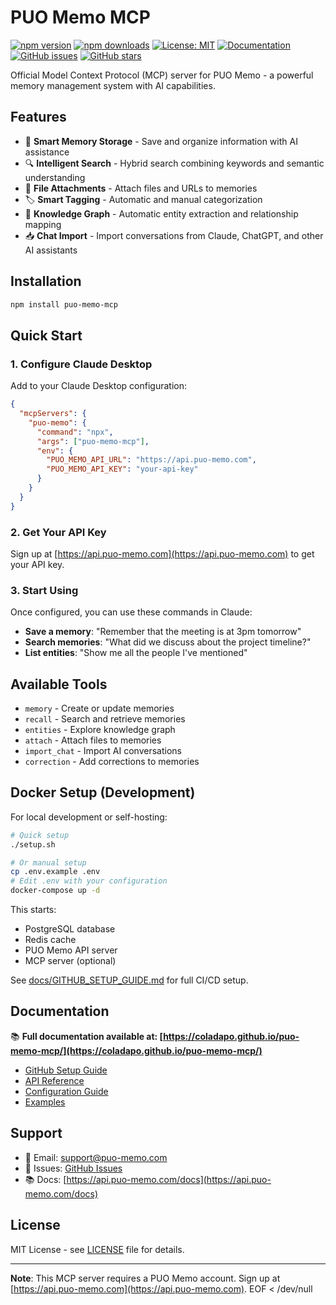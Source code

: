 # PUO Memo MCP

[![npm version](https://badge.fury.io/js/puo-memo-mcp.svg)](https://www.npmjs.com/package/puo-memo-mcp)
[![npm downloads](https://img.shields.io/npm/dm/puo-memo-mcp.svg)](https://www.npmjs.com/package/puo-memo-mcp)
[![License: MIT](https://img.shields.io/badge/License-MIT-yellow.svg)](https://opensource.org/licenses/MIT)
[![Documentation](https://img.shields.io/badge/docs-GitHub%20Pages-blue)](https://coladapo.github.io/puo-memo-mcp/)
[![GitHub issues](https://img.shields.io/github/issues/coladapo/puo-memo-mcp)](https://github.com/coladapo/puo-memo-mcp/issues)
[![GitHub stars](https://img.shields.io/github/stars/coladapo/puo-memo-mcp)](https://github.com/coladapo/puo-memo-mcp/stargazers)

Official Model Context Protocol (MCP) server for PUO Memo - a powerful memory management system with AI capabilities.

## Features

- 🧠 **Smart Memory Storage** - Save and organize information with AI assistance
- 🔍 **Intelligent Search** - Hybrid search combining keywords and semantic understanding
- 📎 **File Attachments** - Attach files and URLs to memories
- 🏷️ **Smart Tagging** - Automatic and manual categorization
- 🔗 **Knowledge Graph** - Automatic entity extraction and relationship mapping
- 📥 **Chat Import** - Import conversations from Claude, ChatGPT, and other AI assistants

## Installation

```bash
npm install puo-memo-mcp
```

## Quick Start

### 1. Configure Claude Desktop

Add to your Claude Desktop configuration:

```json
{
  "mcpServers": {
    "puo-memo": {
      "command": "npx",
      "args": ["puo-memo-mcp"],
      "env": {
        "PUO_MEMO_API_URL": "https://api.puo-memo.com",
        "PUO_MEMO_API_KEY": "your-api-key"
      }
    }
  }
}
```

### 2. Get Your API Key

Sign up at [https://api.puo-memo.com](https://api.puo-memo.com) to get your API key.

### 3. Start Using

Once configured, you can use these commands in Claude:

- **Save a memory**: "Remember that the meeting is at 3pm tomorrow"
- **Search memories**: "What did we discuss about the project timeline?"
- **List entities**: "Show me all the people I've mentioned"

## Available Tools

- `memory` - Create or update memories
- `recall` - Search and retrieve memories
- `entities` - Explore knowledge graph
- `attach` - Attach files to memories
- `import_chat` - Import AI conversations
- `correction` - Add corrections to memories

## Docker Setup (Development)

For local development or self-hosting:

```bash
# Quick setup
./setup.sh

# Or manual setup
cp .env.example .env
# Edit .env with your configuration
docker-compose up -d
```

This starts:
- PostgreSQL database
- Redis cache
- PUO Memo API server
- MCP server (optional)

See [docs/GITHUB_SETUP_GUIDE.md](docs/GITHUB_SETUP_GUIDE.md) for full CI/CD setup.

## Documentation

📚 **Full documentation available at: [https://coladapo.github.io/puo-memo-mcp/](https://coladapo.github.io/puo-memo-mcp/)**

- [GitHub Setup Guide](docs/GITHUB_SETUP_GUIDE.md)
- [API Reference](docs/api-reference.md)
- [Configuration Guide](docs/configuration.md)
- [Examples](examples/)

## Support

- 📧 Email: support@puo-memo.com
- 🐛 Issues: [GitHub Issues](https://github.com/coladapo/puo-memo-mcp/issues)
- 📚 Docs: [https://api.puo-memo.com/docs](https://api.puo-memo.com/docs)

## License

MIT License - see [LICENSE](LICENSE) file for details.

---

**Note**: This MCP server requires a PUO Memo account. Sign up at [https://api.puo-memo.com](https://api.puo-memo.com).
EOF < /dev/null